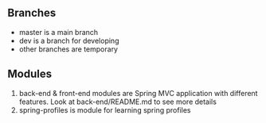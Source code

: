 ## Branches
- master is a main branch
- dev is a branch for developing  
- other branches are temporary


## Modules
1) back-end & front-end modules are Spring MVC application with different features.
Look at back-end/README.md to see more details
1) spring-profiles is module for learning spring profiles